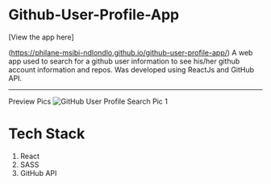 # Github-User-Profile-App
[View the app here]

(https://philane-msibi-ndlondlo.github.io/github-user-profile-app/)
A web app used to search for a github user information to see his/her github account information and repos. Was developed using ReactJs and GitHub API.
___

Preview Pics
![GitHub User Profile Search Pic 1](https://images.ctfassets.net/d8xmlp2haryb/3kyLFWLeNJRsskNkAHJRZn/a6442610500fc28f4722c81dd0b61011/github2.PNG?h=250)

# Tech Stack
1. React
2. SASS
3. GitHub API
